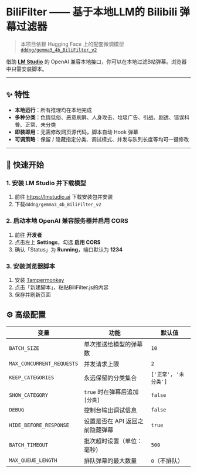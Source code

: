 # BiliFilter —— 基于本地LLM的 Bilibili 弹幕过滤器

> 本项目依赖 Hugging Face 上的配套微调模型  
> [`dddng/gemma3_4b_BiliFilter_v2`](https://huggingface.co/dddng/gemma3_4b_BiliFilter_v2)

借助 **[LM Studio](https://lmstudio.ai/)** 的 OpenAI 兼容本地接口，你可以在本地过滤B站弹幕。浏览器中只需安装脚本。

---

## ✨ 特性

* **本地运行**：所有推理均在本地完成  
* **多种分类**：色情低俗、恶意刷屏、人身攻击、垃圾广告、引战、剧透、错误科普、正常、未分类  
* **即装即用**：无需修改网页源代码，脚本自动 Hook 弹幕  
* **可调策略**：保留 / 隐藏指定分类、调试模式、并发与队列长度等均可一键修改

---

## 🚀 快速开始

### 1. 安装 LM Studio 并下载模型

1. 前往 <https://lmstudio.ai> 下载安装包并安装  
2. 下载`dddng/gemma3_4b_BiliFilter_v2`

### 2. 启动本地 OpenAI 兼容服务器并启用 CORS

1. 前往 **开发者**
2. 点击左上 **Settings**，勾选 **启用 CORS**  
3. 确认「Status」为 **Running**，端口默认为 **1234**

### 3. 安装浏览器脚本

1. 安装 [Tampermonkey](https://www.tampermonkey.net/)  
2. 点击「新建脚本」，粘贴BiliFilter.js的内容
3. 保存并刷新页面

## ⚙️ 高级配置

| 变量 | 功能 | 默认值 |
|------|------|--------|
| `BATCH_SIZE` | 单次推送给模型的弹幕数 | `10` |
| `MAX_CONCURRENT_REQUESTS` | 并发请求上限 | `2` |
| `KEEP_CATEGORIES` | 永远保留的分类集合 | `['正常', '未分类']` |
| `SHOW_CATEGORY` | `true` 时在弹幕后追加 `[分类]` | `false` |
| `DEBUG` | 控制台输出调试信息 | `false` |
| `HIDE_BEFORE_RESPONSE` | 设置是否在 API 返回之前隐藏弹幕 | `true` |
| `BATCH_TIMEOUT` | 批次超时设置（单位：毫秒） | `500` |
| `MAX_QUEUE_LENGTH` | 排队弹幕的最大数量 | `0`（不排队） |
